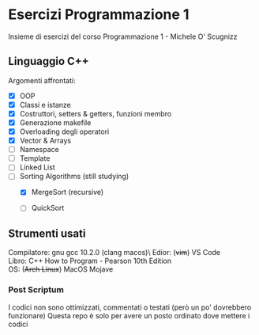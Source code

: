 # Esercizi Programmazione 1
Insieme di esercizi del corso Programmazione 1 - Michele O' Scugnizz

## Linguaggio C++
Argomenti affrontati:
- [x] OOP
- [x] Classi e istanze
- [x] Costruttori, setters & getters, funzioni membro
- [x] Generazione makefile
- [x] Overloading degli operatori
- [x] Vector & Arrays
- [ ] Namespace
- [ ] Template
- [ ] Linked List
- [ ] Sorting Algorithms (still studying)
    - [x] MergeSort (recursive)
    - [ ] QuickSort


## Strumenti usati
Compilatore: gnu gcc 10.2.0 (clang macos)\ 
Edior: (~~vim~~) VS Code\
Libro: C++ How to Program - Pearson 10th Edition\
OS: (~~Arch Linux~~) MacOS Mojave


### Post Scriptum
I codici non sono ottimizzati, commentati o testati (però un po' dovrebbero funzionare)
Questa repo è solo per avere un posto ordinato dove mettere i codici
